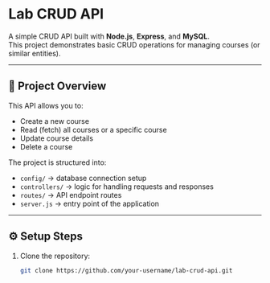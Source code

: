 # Lab CRUD API

A simple CRUD API built with **Node.js**, **Express**, and **MySQL**.  
This project demonstrates basic CRUD operations for managing courses (or similar entities).

---

## 📖 Project Overview
This API allows you to:
- Create a new course
- Read (fetch) all courses or a specific course
- Update course details
- Delete a course

The project is structured into:
- `config/` → database connection setup  
- `controllers/` → logic for handling requests and responses  
- `routes/` → API endpoint routes  
- `server.js` → entry point of the application  

---

## ⚙️ Setup Steps
1. Clone the repository:
   ```bash
   git clone https://github.com/your-username/lab-crud-api.git
